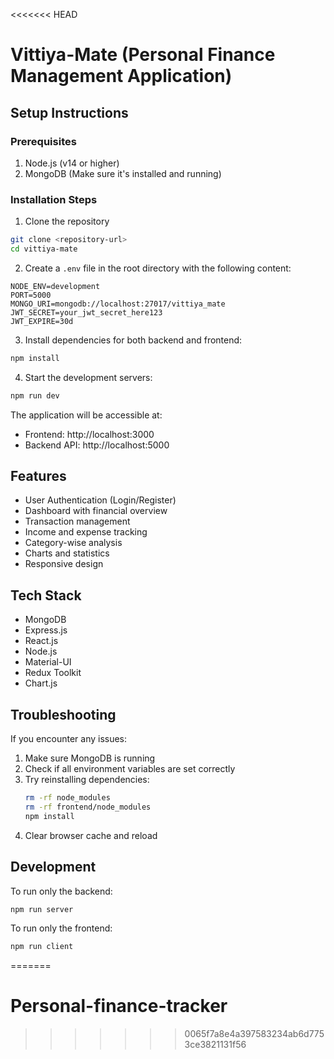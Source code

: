 <<<<<<< HEAD
# Vittiya-Mate (Personal Finance Management Application)

## Setup Instructions

### Prerequisites
1. Node.js (v14 or higher)
2. MongoDB (Make sure it's installed and running)

### Installation Steps

1. Clone the repository
```bash
git clone <repository-url>
cd vittiya-mate
```

2. Create a `.env` file in the root directory with the following content:
```
NODE_ENV=development
PORT=5000
MONGO_URI=mongodb://localhost:27017/vittiya_mate
JWT_SECRET=your_jwt_secret_here123
JWT_EXPIRE=30d
```

3. Install dependencies for both backend and frontend:
```bash
npm install
```

4. Start the development servers:
```bash
npm run dev
```

The application will be accessible at:
- Frontend: http://localhost:3000
- Backend API: http://localhost:5000

## Features
- User Authentication (Login/Register)
- Dashboard with financial overview
- Transaction management
- Income and expense tracking
- Category-wise analysis
- Charts and statistics
- Responsive design

## Tech Stack
- MongoDB
- Express.js
- React.js
- Node.js
- Material-UI
- Redux Toolkit
- Chart.js

## Troubleshooting

If you encounter any issues:

1. Make sure MongoDB is running
2. Check if all environment variables are set correctly
3. Try reinstalling dependencies:
   ```bash
   rm -rf node_modules
   rm -rf frontend/node_modules
   npm install
   ```
4. Clear browser cache and reload

## Development

To run only the backend:
```bash
npm run server
```

To run only the frontend:
```bash
npm run client
``` 
=======
# Personal-finance-tracker
>>>>>>> 0065f7a8e4a397583234ab6d7753ce3821131f56
